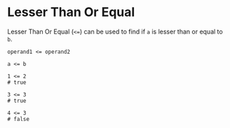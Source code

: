 # Lesser Than Or Equal

Lesser Than Or Equal (`<=`) can be used to find if `a` is lesser than or equal to `b`.

```title="Syntax"
operand1 <= operand2
```

```title="Example"
a <= b

1 <= 2
# true

3 <= 3
# true

4 <= 3
# false
```
